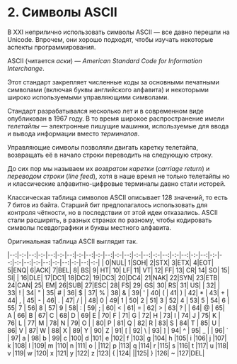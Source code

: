 # 2. Символы ASCII

В XXI неприлично использовать символы ASCII — все давно перешли на Unicode.
Впрочем, они хорошо подходят, чтобы изучать некоторые аспекты программирования.

ASCII (читается *аски*) — *American Standard Code for Information Interchange*.

Этот стандарт закрепляет численные коды за основными печатными символами (включая буквы английского алфавита) и некоторыми широко используемыми управляющими символами.

Стандарт разрабатывался несколько лет и в современном виде опубликован в 1967 году.
В то время широкое распространение имели *телетайпы* — электронные пишущие машинки, используемые для ввода и вывода информации вместо *терминалов*.

Управляющие символы позволяли двигать каретку телетайпа, возвращать её в начало строки переводить на следующую строку.

До сих пор мы называем их *возвратом каретки* (*carriage return*) и *переводом строки* (*line feed*), хотя в наше время не только телетайпы но и классические алфавитно-цифровые терминалы давно стали исторей.

Классическая таблица символов ASCII описывает 128 значений, то есть 7 битов из байта. Старший бит предполагалось использовать для контроля чётности, но в последствии от этой идеи отказались. ASCII стали расширять, в разных странах по разному, чтобы кодировать символы псевдографики и буквы местного алфавита.

Оригинальная таблица ASCII выглядит так.

|--:|-:-|--:|-:-|--:|-:-|--:|-:-|--:|-:-|--:|-:-|--:|-:-|--:|-:-|--:|-:-|--:|-:-|--:|-:-|--:|-:-|--:|-:-|--:|-:-|--:|-:-|--:|-:-|
|  0|NUL|  1|SOH|  2|STX|  3|ETX|  4|EOT|  5|ENQ|  6|ACK|  7|BEL|  8| BS|  9| HT| 10| LF| 11| VT| 12| FF| 13| CR| 14| SO| 15| SI|
| 16|DLE| 17|DC1| 18|DC2| 19|DC3| 20|DC4| 21|NAK| 22|SYN| 23|ETB| 24|CAN| 25| EM| 26|SUB| 27|ESC| 28| FS| 29| GS| 30| RS| 31| US|
| 32|   | 33| ! | 34| " | 35| # | 36| $ | 37| % | 38| & | 39| ' | 40| ( | 41| ) | 42| * | 43| + | 44| , | 45| - | 46| . | 47| / |
| 48| 0 | 49| 1 | 50| 2 | 51| 3 | 52| 4 | 53| 5 | 54| 6 | 55| 7 | 56| 8 | 57| 9 | 58| : | 59| ; | 60| < | 61| = | 62| > | 63| ? |
| 64| @ | 65| A | 66| B | 67| C | 68| D | 69| E | 70| F | 71| G | 72| H | 73| I | 74| J | 75| K | 76| L | 77| M | 78| N | 79| O |
| 80| P | 81| Q | 82| R | 83| S | 84| T | 85| U | 86| V | 87| W | 88| X | 89| Y | 90| Z | 91| [ | 92| \ | 93| ] | 94| ^ | 95| _ |
| 96| ` | 97| a | 98| b | 99| c |100| d |101| e |102| f |103| g |104| h |105| i |106| j |107| k |108| l |109| m |110| n |111| o |
|112| p |113| q |114| r |115| s |116| t |117| u |118| v |119| w |120| x |121| y |122| z |123| { |124| \||125| } |126| ~ |127|DEL|
